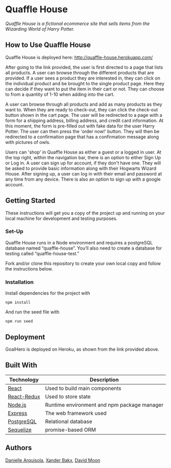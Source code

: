# Quaffle House
_Quaffle House is a fictional ecommerce site that sells items from the Wizarding World of Harry Potter._

## How to Use Quaffle House 
Quaffle House is deployed here: http://quaffle-house.herokuapp.com/

After going to the link provided, the user is first directed to a page that lists all products. A user can browse through the different products that are provided. If a user sees a product they are interested in, they can click on the individual product and be brought to the single product page. Here they can decide if they want to put the item in their cart or not. They can choose to from a quantity of 1-10 when adding into the cart. 

A user can browse through all products and add as many products as they want to. When they are ready to check-out, they can click the check-out button shown in the cart page. The user will be redirected to a page with a form for a shipping address, billing address, and credit card information. At this moment, the form is pre-filled out with fake data for the user Harry Potter. The user can then press the 'order now!' button. They will then be redirected to a confirmation page that has a confirmation message along with pictures of owls. 

Users can 'shop' in Quaffle House as either a guest or a logged in user. At the top right, within the navigation bar, there is an option to either Sign Up or Log in. A user can sign up for account, if they don't have one. They will be asked to provide basic information along with their Hogwarts Wizard House. After signing up, a user can log in with their email and password at any time from any device. There is also an option to sign up with a google account. 

## Getting Started

These instructions will get you a copy of the project up and running on your local machine for development and testing purposes. 

### Set-Up

Quaffle House runs in a Node environment and requires a postgreSQL database named “quaffle-house”. You’ll also need to create a database for testing called “quaffle-house-test.”

Fork and/or clone this repository to create your own local copy and follow the instructions below.

### Installation

Install dependencies for the project with

```
npm install
```

And run the seed file with

```
npm run seed
```

## Deployment
GoalHero is deployed on Heroku, as shown from the link provided above. 

## Built With

Technology | Description
------------ | -------------
[React](https://reactjs.org/) | Used to build main components
[React-Redux](https://react-redux.js.org/) | Used to store state
[Node.js](https://www.npmjs.com/) | Runtime environment and npm package manager
[Express](https://expressjs.com/) | The web framework used
[PostgreSQL](https://postgresapp.com/) | Relational database
[Sequelize](http://docs.sequelizejs.com/) | promise-based ORM 


## Authors 

[Danielle Arquisola](https://github.com/daniellearquisola), [Xander Bakx](https://github.com/xanderbakx), [David Moon](https://github.com/moondrek)
